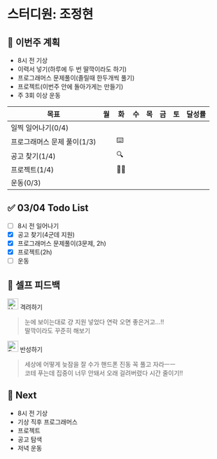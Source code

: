# 스터디원: 조정현

## 🚀 이번주 계획

- 8시 전 기상
- 이력서 넣기(하루에 두 번 딸깍이라도 하기)
- 프로그래머스 문제풀이(졸릴때 한두개씩 풀기)
- 프로젝트(이번주 안에 돌아가게는 만들기)
- 주 3회 이상 운동

| 목표                        | 월  | 화  | 수  | 목  | 금  | 토  | 달성률 |
| --------------------------- | --- | --- | --- | --- | --- | --- | ------ |
| 일찍 일어나기(0/4)          |     |     |     |     |     |     |        |
| 프로그래머스 문제 풀이(1/3) |     | ⌨️  |     |     |     |     |        |
| 공고 찾기(1/4)              |     | 🔍  |     |     |     |     |        |
| 프로젝트(1/4)               |     | 👩‍💻  |     |     |     |     |        |
| 운동(0/3)                   |     |     |     |     |     |     |        |

## ✅ 03/04 Todo List

- [ ] 8시 전 일어나기
- [x] 공고 찾기(4군데 지원)
- [x] 프로그래머스 문제풀이(3문제, 2h)
- [x] 프로젝트(2h)
- [ ] 운동

## 🎉 셀프 피드백

<img src="https://raw.githubusercontent.com/Tarikul-Islam-Anik/Animated-Fluent-Emojis/master/Emojis/Smilies/Hugging%20Face.png" alt="Hugging Face" width="25" height="25"> 격려하기</img>

> 눈에 보이는대로 걍 지원 넣었다 연락 오면 좋은거고...!!<br>
> 딸깍이라도 꾸준히 해보기

<img src="https://raw.githubusercontent.com/Tarikul-Islam-Anik/Animated-Fluent-Emojis/master/Emojis/Smilies/Face%20with%20Monocle.png" alt="Face with Monocle" width="25" height="25"> 반성하기</img>

> 세상에 어떻게 늦잠을 잘 수가 핸드폰 진동 꼭 풀고 자라ㅡㅡ<br>
> 코테 푸는데 집중이 너무 안돼서 오래 걸려버렸다 시간 줄이기!!

## 🌱 Next

- 8시 전 기상
- 기상 직후 프로그래머스
- 프로젝트
- 공고 탐색
- 저녁 운동
